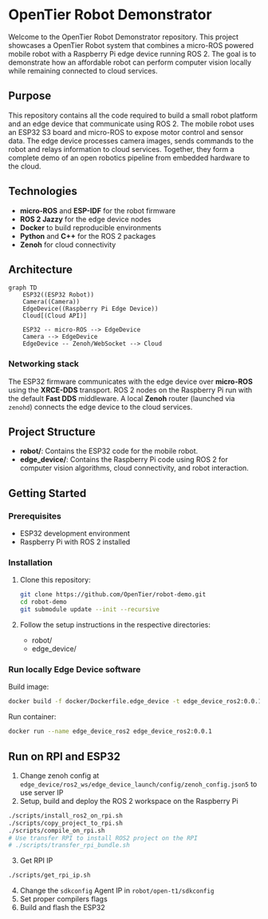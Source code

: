 # OpenTier Robot Demonstrator

Welcome to the OpenTier Robot Demonstrator repository. This project showcases a
OpenTier Robot system that combines a micro-ROS powered mobile robot with a
Raspberry Pi edge device running ROS&nbsp;2. The goal is to demonstrate how an
affordable robot can perform computer vision locally while remaining connected
to cloud services.

## Purpose

This repository contains all the code required to build a small robot platform
and an edge device that communicate using ROS&nbsp;2. The mobile robot uses an
ESP32&nbsp;S3 board and micro-ROS to expose motor control and sensor data. The
edge device processes camera images, sends commands to the robot and relays
information to cloud services. Together, they form a complete demo of an open
robotics pipeline from embedded hardware to the cloud.

## Technologies

- **micro-ROS** and **ESP-IDF** for the robot firmware
- **ROS&nbsp;2 Jazzy** for the edge device nodes
- **Docker** to build reproducible environments
- **Python** and **C++** for the ROS&nbsp;2 packages
- **Zenoh** for cloud connectivity

## Architecture

```mermaid
graph TD
    ESP32((ESP32 Robot))
    Camera((Camera))
    EdgeDevice((Raspberry Pi Edge Device))
    Cloud[(Cloud API)]

    ESP32 -- micro-ROS --> EdgeDevice
    Camera --> EdgeDevice
    EdgeDevice -- Zenoh/WebSocket --> Cloud
```

### Networking stack

The ESP32 firmware communicates with the edge device over **micro-ROS** using
the **XRCE-DDS** transport. ROS&nbsp;2 nodes on the Raspberry&nbsp;Pi run with the
default **Fast DDS** middleware. A local **Zenoh** router (launched via
`zenohd`) connects the edge device to the cloud services.

## Project Structure

- **robot/**: Contains the ESP32 code for the mobile robot.
- **edge_device/**: Contains the Raspberry Pi code using ROS 2 for computer vision algorithms, cloud connectivity, and robot interaction.

## Getting Started

### Prerequisites

- ESP32 development environment
- Raspberry Pi with ROS 2 installed

### Installation

1. Clone this repository:
    ```sh
    git clone https://github.com/OpenTier/robot-demo.git
    cd robot-demo
    git submodule update --init --recursive
    ```

2. Follow the setup instructions in the respective directories:
    - robot/
    - edge_device/


### Run locally Edge Device software

Build image:

```sh
docker build -f docker/Dockerfile.edge_device -t edge_device_ros2:0.0.1 .
```

Run container:

```sh
docker run --name edge_device_ros2 edge_device_ros2:0.0.1
```


## Run on RPI and ESP32

1. Change zenoh config at `edge_device/ros2_ws/edge_device_launch/config/zenoh_config.json5` to use server IP
2. Setup, build and deploy the ROS 2 workspace on the Raspberry Pi

```sh
./scripts/install_ros2_on_rpi.sh
./scripts/copy_project_to_rpi.sh
./scripts/compile_on_rpi.sh
# Use transfer RPI to install ROS2 project on the RPI
# ./scripts/transfer_rpi_bundle.sh
```

3. Get RPI IP

```sh
./scripts/get_rpi_ip.sh
```

4. Change the `sdkconfig` Agent IP in `robot/open-t1/sdkconfig`
5. Set proper compilers flags
6. Build and flash the ESP32

